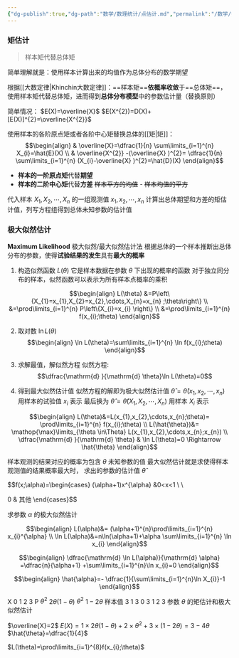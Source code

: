 ```yaml
---
{"dg-publish":true,"dg-path":"数学/数理统计/点估计.md","permalink":"/数学/数理统计/点估计/","dgPassFrontmatter":true,"noteIcon":"","created":"2024-05-21T15:20:28.460+08:00","updated":"2024-10-27T13:35:40.963+08:00"}
---
```


### 矩估计
>样本矩代替总体矩

简单理解就是：使用样本计算出来的均值作为总体分布的数学期望

根据[[大数定律\|Khinchin大数定律]]：==样本矩==**依概率收敛**于==总体矩==，使用样本矩代替总体矩，进而得到**总体分布模型**中的参数估计量（替换原则）

简单情况：
$E(X)=\overline{X}$
$E(X^{2})=D(X)+[E(X)]^{2}=\overline{X^{2}}$

使用样本的各阶原点矩或者各阶中心矩替换总体的[[矩\|矩]]：
$$\begin{align}
 & \overline{X}=\dfrac{1}{n} \sum\limits_{i=1}^{n} X_{i}=\hat{E}(X)   \\
 & \overline{X^{2}}  -(\overline{X}  )^{2}= \dfrac{1}{n} \sum\limits_{i=1}^{n} (X_{i}-\overline{X}  )^{2}=\hat{D}(X)
\end{align}$$

- **样本的一阶原点矩**代替**期望**
- **样本的二阶中心矩**代替**方差**
	~~样本平方的均值~~  - ~~样本均值的平方~~

代入样本 $X_{1},X_{2},\cdots,X_{n}$ 的一组观测值 $x_{1},x_{2},\cdots,x_{n}$ 计算出总体期望和方差的矩估计值，列写方程组得到总体未知参数的估计值


### 极大似然估计
**Maximum Likelihood**    极大似然/最大似然估计法
根据总体的一个样本推断出总体分布的参数，使得**试验结果的发生**具有**最大的概率**

1. 构造似然函数 $L(\theta)$
它是样本数据在参数 $\theta$  下出现的概率的函数
对于独立同分布的样本，似然函数可以表示为所有样本点概率的乘积

$$\begin{align}
 L(\theta) &=P\left\{X_{1}=x_{1},X_{2}=x_{2},\cdots,X_{n}=x_{n} ;\theta\right\} \\
&=\prod\limits_{i=1}^{n} P\left\{X_{i}=x_{i} \right\} \\
&=\prod\limits_{i=1}^{n} f(x_{i};\theta)
\end{align}$$

2. 取对数 $\ln L(\theta)$
$$\begin{align}
\ln L(\theta)=\sum\limits_{i=1}^{n} \ln f(x_{i};\theta)
\end{align}$$
3. 求解最值，解似然方程
似然方程:
$$\dfrac{\mathrm{d}  }{\mathrm{d} \theta}\ln L(\theta)=0$$

4. 得到最大似然估计值
似然方程的解即为极大似然估计值 $\hat{\theta}=\hat{\theta}(x_{1},x_{2},\cdots,x_{n})$  
用样本的试验值 $x_{i}$ 表示
最后换为 $\hat{\theta}=\hat{\theta}(X_{1},X_{2},\cdots,X_{n})$ 用样本 $X_{i}$ 表示
 
$$\begin{align}
L(\theta)&=L(x_{1},x_{2},\cdots,x_{n};\theta)= \prod\limits_{i=1}^{n} f(x_{i};\theta) \\
L(\hat{\theta})&= \mathop{\max}\limits_{\theta \in\Theta} L(x_{1},x_{2},\cdots,x_{n};x_{n}) \\
\dfrac{\mathrm{d} }{\mathrm{d} \theta}   & \ln L(\theta)=0 \Rightarrow \hat{\theta}
\end{align}$$


样本观测的结果对应的概率为包含 $\theta$ 未知参数的值
最大似然估计就是求使得样本观测值的结果概率最大时，
求出的参数的估计值 $\hat{\theta}$



$$f(x;\alpha)=\begin{cases}
(\alpha+1)x^{\alpha} &0<x<1 \\ \\

0 & 其他
\end{cases}$$

求参数 $\alpha$ 的极大似然估计

$$\begin{align}
L(\alpha)&= (\alpha+1)^{n}\prod\limits_{i=1}^{n} x_{i}^{\alpha} \\
\ln L(\alpha)&=n\ln(\alpha+1)+\alpha \sum\limits_{i=1}^{n} \ln x_{i}
\end{align}$$

$$\begin{align}
\dfrac{\mathrm{d} \ln L(\alpha)}{\mathrm{d} \alpha} =\dfrac{n}{\alpha+1} +\sum\limits_{i=1}^{n}\ln x_{i}=0
\end{align}$$

$$\begin{align}
\hat{\alpha}=- \dfrac{1}{\sum\limits_{i=1}^{n}\ln X_{i}}-1
\end{align}$$


X     0          1                 2         3
P    $\theta^{2}$    $2\theta(1-\theta)$           $\theta^{2}$      $1-2\theta$
样本值 3 1 3 0 3 1 2 3
参数 $\theta$ 的矩估计和极大似然估计

$\overline{X}=2$
$E(X)=1\times 2\theta(1-\theta)+2\times\theta^{2}+3\times (1-2\theta)=3-4\theta$
$\hat{\theta}=\dfrac{1}{4}$


$L(\theta)=\prod\limits_{i=1}^{8}f(x_{i};\theta)$


